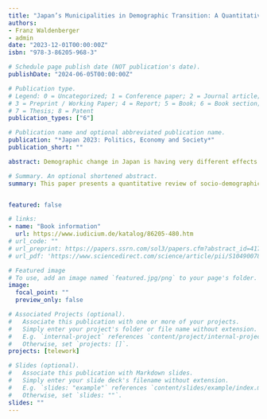 ```yaml
---
title: "Japan’s Municipalities in Demographic Transition: A Quantitative Review"
authors:
- Franz Waldenberger
- admin
date: "2023-12-01T00:00:00Z"
isbn: "978-3-86205-968-3"

# Schedule page publish date (NOT publication's date).
publishDate: "2024-06-05T00:00:00Z"

# Publication type.
# Legend: 0 = Uncategorized; 1 = Conference paper; 2 = Journal article;
# 3 = Preprint / Working Paper; 4 = Report; 5 = Book; 6 = Book section;
# 7 = Thesis; 8 = Patent
publication_types: ["6"]

# Publication name and optional abbreviated publication name.
publication: "*Japan 2023: Politics, Economy and Society*"
publication_short: ""

abstract: Demographic change in Japan is having very different effects at the municipal level. This is due on the one hand to the steadily increasing concentration of the population in the Tōkyō metropolitan area, and on the other hand to the nationwide advance of urbanization. Both trends are accelerating population decline and aging in Japan’s rural regions. The following paper illustrates the dynamics using a quantitative analysis for the period from 2000 to 2020. The period thus also captures the changes brought about by the wave of municipal mergers between 2000 and 2009. The basis is the Population Census and local income tax and financial statistics. The data show that most Japan’s 1741 municipalities today are small and sparsely populated. There are significant differences at the municipal level in population growth, aging, fertility, income levels, and financial strength. Small and sparsely populated municipalities are affected by a significantly greater decline and faster aging of the population, incomes are lower here and the financial strength of municipal budgets is weaker.

# Summary. An optional shortened abstract.
summary: This paper presents a quantitative review of socio-demographic developments in Japan on the municipal level from 2000 to 2020.


featured: false

# links:
- name: "Book information"
  url: https://www.iudicium.de/katalog/86205-480.htm
# url_code: ""
# url_preprint: https://papers.ssrn.com/sol3/papers.cfm?abstract_id=4175844
# url_pdf: 'https://www.sciencedirect.com/science/article/pii/S1049007823000519'

# Featured image
# To use, add an image named `featured.jpg/png` to your page's folder. 
image:
  focal_point: ""
  preview_only: false

# Associated Projects (optional).
#   Associate this publication with one or more of your projects.
#   Simply enter your project's folder or file name without extension.
#   E.g. `internal-project` references `content/project/internal-project/index.md`.
#   Otherwise, set `projects: []`.
projects: [telework]

# Slides (optional).
#   Associate this publication with Markdown slides.
#   Simply enter your slide deck's filename without extension.
#   E.g. `slides: "example"` references `content/slides/example/index.md`.
#   Otherwise, set `slides: ""`.
slides: ""
---
```

